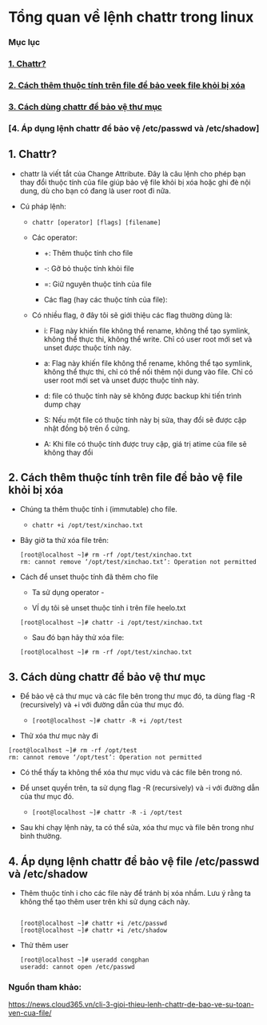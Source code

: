 # Tổng quan về lệnh chattr trong linux

### Mục lục

### [1. Chattr?]()

### [2. Cách thêm thuộc tính trên file để bảo veek file khỏi bị xóa]()

### [3. Cách dùng chattr để bảo vệ thư mục]()

### [4. Áp dụng lệnh chattr để bảo vệ /etc/passwd và /etc/shadow]

## 1. Chattr?

- chattr là viết tắt của Change Attribute. Đây là câu lệnh cho phép bạn thay đổi thuộc tính của file giúp bảo vệ file khỏi bị xóa hoặc ghi đè nội dung, dù cho bạn có đang là user root đi nữa.

- Cú pháp lệnh:

    - ` chattr [operator] [flags] [filename] `

    - Các operator:

        - +: Thêm thuộc tính cho file

        - -: Gỡ bỏ thuộc tính khỏi file

        - =: Giữ nguyên thuộc tính của file

        - Các flag (hay các thuộc tính của file):

    - Có nhiều flag, ở đây tôi sẽ giới thiệu các flag thường dùng là:

        + i: Flag này khiến file không thể rename, không thể tạo symlink, không thể thực thi, không thể write. Chỉ có user root mới set và unset được thuộc tính này.
    
        + a: Flag này khiến file không thể rename, không thể tạo symlink, không thể thực thi, chỉ có thể nối thêm nội dung vào file. Chỉ có user root mới set và unset được thuộc tính này.
        
        + d: file có thuộc tính này sẽ không được backup khi tiến trình dump chạy
        
        + S: Nếu một file có thuộc tính này bị sửa, thay đổi sẽ được cập nhật đồng bộ trên ổ cứng.
        + A: Khi file có thuộc tính được truy cập, giá trị atime của file sẽ không thay đổi

## 2. Cách thêm thuộc tính trên file để bảo vệ file khỏi bị xóa

- Chúng ta thêm thuộc tính i (immutable) cho file.

    - ` chattr +i /opt/test/xinchao.txt `

- Bây giờ ta thử xóa file trên:

    ```
    [root@localhost ~]# rm -rf /opt/test/xinchao.txt
    rm: cannot remove ‘/opt/test/xinchao.txt’: Operation not permitted

    ```
- Cách để unset thuộc tính đã thêm cho file

    - Ta sử dụng operator -

    - VÍ dụ tôi sẽ unset thuộc tính i trên file heelo.txt

    ` [root@localhost ~]# chattr -i /opt/test/xinchao.txt `
    
    - Sau đó bạn hãy thử xóa file:

    ` [root@localhost ~]# rm -rf /opt/test/xinchao.txt `

## 3. Cách dùng chattr để bảo vệ thư mục

- Để bảo vệ cả thư mục và các file bên trong thư mục đó, ta dùng flag -R (recursively) và +i với đường dẫn của thư mục đó.

    - ` [root@localhost ~]# chattr -R +i /opt/test `

- Thử xóa thư mục này đi

```
[root@localhost ~]# rm -rf /opt/test
rm: cannot remove ‘/opt/test’: Operation not permitted
```

- Có thể thấy ta không thể xóa thư mục vidu và các file bên trong nó.

- Để unset quyền trên, ta sử dụng flag -R (recursively) và -i với đường dẫn của thư mục đó.

    - ` [root@localhost ~]# chattr -R -i /opt/test `

- Sau khi chạy lệnh này, ta có thể sửa, xóa thư mục và file bên trong như bình thường.

## 4. Áp dụng lệnh chattr để bảo vệ file /etc/passwd và /etc/shadow

- Thêm thuộc tính i cho các file này để tránh bị xóa nhầm. Lưu ý rằng ta không thể tạo thêm user trên khi sử dụng cách này.

    ``` 

    [root@localhost ~]# chattr +i /etc/passwd
    [root@localhost ~]# chattr +i /etc/shadow

    ```

- Thử thêm user

    ``` 
    [root@localhost ~]# useradd congphan
    useradd: cannot open /etc/passwd
    ```

### Nguồn tham khảo:

https://news.cloud365.vn/cli-3-gioi-thieu-lenh-chattr-de-bao-ve-su-toan-ven-cua-file/